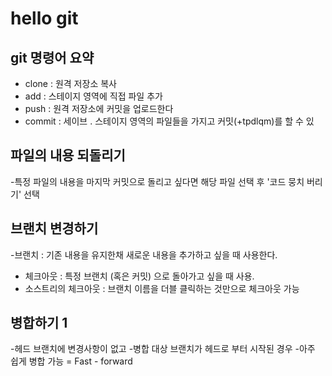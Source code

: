 # hello git

## git 명령어 요약

- clone : 원격 저장소 복사
- add : 스테이지 영역에 직접 파일 추가
- push : 원격 저장소에 커밋을 업로드한다
- commit : 세이브 . 스테이지 영역의 파일들을 가지고 커밋(+tpdlqm)를 할 수 있


## 파일의 내용 되돌리기

-특정 파일의 내용을 마지막 커밋으로 돌리고 싶다면 해당 파일 선택 후 '코드 뭉치 버리기' 선택

## 브랜치 변경하기

-브랜치 : 기존 내용을 유지한채 새로운 내용을 추가하고 싶을 때 사용한다.
- 체크아웃 : 특정 브랜치 (혹은 커밋) 으로 돌아가고 싶을 때 사용.
- 소스트리의 체크아웃 : 브랜치 이름을 더블 클릭하는 것만으로 체크아웃 가능

## 병합하기 1

-헤드 브랜치에 변경사항이 없고
-병합 대상 브랜치가 헤드로 부터 시작된 경우
-아주 쉽게 병합 가능 = Fast - forward